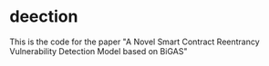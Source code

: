 # deection
This is the code for the paper "A Novel Smart Contract Reentrancy Vulnerability Detection Model based on BiGAS"
